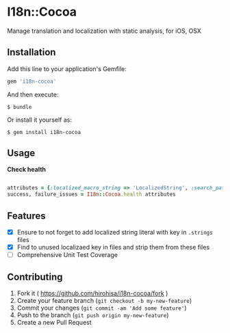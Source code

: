 I18n::Cocoa
===========

Manage translation and localization with static analysis, for iOS, OSX

Installation
----------

Add this line to your application's Gemfile:

```ruby
gem 'i18n-cocoa'
```

And then execute:

    $ bundle

Or install it yourself as:

    $ gem install i18n-cocoa

Usage
----------

**Check health**
```ruby

attributes = {:localized_macro_string => 'LocalizedString', :search_path => 'iOSProject'}
success, failure_issues = I18n::Cocoa.health attributes

```

Features
----------

- [x] Ensure to not forget to add localized string literal with key in `.strings` files
- [x] Find to unused localizaed key in files and strip them from these files
- [ ] Comprehensive Unit Test Coverage

Contributing
----------

1. Fork it ( https://github.com/hirohisa/i18n-cocoa/fork )
2. Create your feature branch (`git checkout -b my-new-feature`)
3. Commit your changes (`git commit -am 'Add some feature'`)
4. Push to the branch (`git push origin my-new-feature`)
5. Create a new Pull Request
